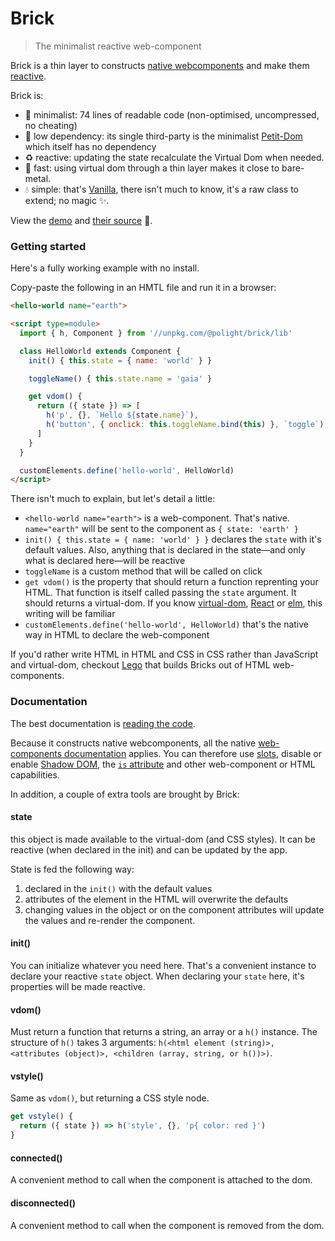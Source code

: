 # Brick

> The minimalist reactive web-component

Brick is a thin layer to constructs [native webcomponents](https://developer.mozilla.org/en-US/docs/Web/Web_Components) and make them [reactive](https://en.wikipedia.org/wiki/Reactive_programming).

Brick is:
- 👙 minimalist: 74 lines of readable code (non-optimised, uncompressed, no cheating)
- 🌱 low dependency: its single third-party is the minimalist [Petit-Dom](https://github.com/yelouafi/petit-dom) which itself has no dependency
- ♻️ reactive: updating the state recalculate the Virtual Dom when needed.
- 🚀 fast: using virtual dom through a thin layer makes it close to bare-metal.
- 💧 simple: that's [Vanilla](http://vanilla-js.com/), there isn't much to know, it's a raw class to extend; no magic ✨.

View the [demo](https://polight.github.io/brick/demo/) and [their source](https://github.com/Polight/lego/tree/master/demo) 🧪.

### Getting started

Here's a fully working example with no install.

Copy-paste the following in an HMTL file and run it in a browser:

```html
<hello-world name="earth">

<script type=module>
  import { h, Component } from '//unpkg.com/@polight/brick/lib'

  class HelloWorld extends Component {
    init() { this.state = { name: 'world' } }

    toggleName() { this.state.name = 'gaia' }

    get vdom() {
      return ({ state }) => [
        h('p', {}, `Hello ${state.name}`),
        h('button', { onclick: this.toggleName.bind(this) }, `toggle`),
      ]
    }
  }

  customElements.define('hello-world', HelloWorld)
</script>
```

There isn't much to explain, but let's detail a little:

- `<hello-world name="earth">` is a web-component. That's native. `name="earth"` will be sent to the component as `{ state: 'earth' }`
- `init() { this.state = { name: 'world' } }` declares the `state` with it's default values. Also, anything that is declared in the state—and only what is declared here—will be reactive
- `toggleName` is a custom method that will be called on click
- `get vdom()` is the property that should return a function reprenting your HTML. That function is itself called passing the `state` argument. It should returns a virtual-dom. If you know [virtual-dom](https://medium.com/@deathmood/how-to-write-your-own-virtual-dom-ee74acc13060), [React](https://reactjs.org/) or [elm](https://elm-lang.org/), this writing will be familiar
- `customElements.define('hello-world', HelloWorld)` that's the native way in HTML to declare the web-component

If you'd rather write HTML in HTML and CSS in CSS rather than JavaScript and virtual-dom, checkout [Lego](https://github.com/polight/lego) that builds Bricks out of HTML web-components.

### Documentation

The best documentation is [reading the code](./lib/Component.js).

Because it constructs native webcomponents, all the native [web-components documentation](https://developer.mozilla.org/en-US/docs/Web/Web_Components) applies.
You can therefore use [slots](https://developer.mozilla.org/en-US/docs/Web/HTML/Global_attributes/slot), disable or enable [Shadow DOM](https://developer.mozilla.org/en-US/docs/Web/Web_Components/Using_shadow_DOM), the [`is` attribute](https://developer.mozilla.org/en-US/docs/Web/HTML/Global_attributes#attr-is) and other web-component or HTML capabilities.

In addition, a couple of extra tools are brought by Brick:

#### state

this object is made available to the virtual-dom (and CSS styles).
It can be reactive (when declared in the init) and can be updated by the app.

State is fed the following way:
1. declared in the `init()` with the default values
2. attributes of the element in the HTML will overwrite the defaults
3. changing values in the object or on the component attributes will update the values and re-render the component.

#### init()

You can initialize whatever you need here.
That's a convenient instance to declare your reactive `state` object.
When declaring your `state` here, it's properties will be made reactive.

#### vdom()

Must return a function that returns a string, an array or a `h()` instance.
The structure of `h()` takes 3 arguments:
`h(<html element (string)>, <attributes (object)>, <children (array, string, or h())>)`.

#### vstyle()

Same as `vdom()`, but returning a CSS style node.

```js
get vstyle() {
  return ({ state }) => h('style', {}, 'p{ color: red }')
}
```

#### connected()

A convenient method to call when the component is attached to the dom.

#### disconnected()

A convenient method to call when the component is removed from the dom.
